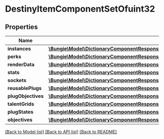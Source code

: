 # DestinyItemComponentSetOfuint32

## Properties
Name | Type | Description | Notes
------------ | ------------- | ------------- | -------------
**instances** | [**\Bungie\Model\DictionaryComponentResponseOfuint32AndDestinyItemInstanceComponent**](DictionaryComponentResponseOfuint32AndDestinyItemInstanceComponent.md) |  | [optional] 
**perks** | [**\Bungie\Model\DictionaryComponentResponseOfuint32AndDestinyItemPerksComponent**](DictionaryComponentResponseOfuint32AndDestinyItemPerksComponent.md) |  | [optional] 
**renderData** | [**\Bungie\Model\DictionaryComponentResponseOfuint32AndDestinyItemRenderComponent**](DictionaryComponentResponseOfuint32AndDestinyItemRenderComponent.md) |  | [optional] 
**stats** | [**\Bungie\Model\DictionaryComponentResponseOfuint32AndDestinyItemStatsComponent**](DictionaryComponentResponseOfuint32AndDestinyItemStatsComponent.md) |  | [optional] 
**sockets** | [**\Bungie\Model\DictionaryComponentResponseOfuint32AndDestinyItemSocketsComponent**](DictionaryComponentResponseOfuint32AndDestinyItemSocketsComponent.md) |  | [optional] 
**reusablePlugs** | [**\Bungie\Model\DictionaryComponentResponseOfuint32AndDestinyItemReusablePlugsComponent**](DictionaryComponentResponseOfuint32AndDestinyItemReusablePlugsComponent.md) |  | [optional] 
**plugObjectives** | [**\Bungie\Model\DictionaryComponentResponseOfuint32AndDestinyItemPlugObjectivesComponent**](DictionaryComponentResponseOfuint32AndDestinyItemPlugObjectivesComponent.md) |  | [optional] 
**talentGrids** | [**\Bungie\Model\DictionaryComponentResponseOfuint32AndDestinyItemTalentGridComponent**](DictionaryComponentResponseOfuint32AndDestinyItemTalentGridComponent.md) |  | [optional] 
**plugStates** | [**\Bungie\Model\DictionaryComponentResponseOfuint32AndDestinyItemPlugComponent**](DictionaryComponentResponseOfuint32AndDestinyItemPlugComponent.md) |  | [optional] 
**objectives** | [**\Bungie\Model\DictionaryComponentResponseOfuint32AndDestinyItemObjectivesComponent**](DictionaryComponentResponseOfuint32AndDestinyItemObjectivesComponent.md) |  | [optional] 

[[Back to Model list]](../README.md#documentation-for-models) [[Back to API list]](../README.md#documentation-for-api-endpoints) [[Back to README]](../README.md)


